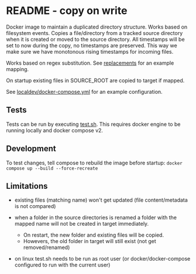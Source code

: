 # README - copy on write

Docker image to maintain a duplicated directory structure. Works based on filesystem events. Copies a file/directory from a tracked source directory when it is created or moved to the source directory.
All timestamps will be set to now during the copy, no timestamps are preserved. This way we make sure we have monotonous rising timestamps for incoming files. 

Works based on regex substitution. See [replacements](localdev/replacements.sed) for an example mapping.

On startup existing files in SOURCE_ROOT are copied to target if mapped.

See [localdev/docker-compose.yml](localdev/docker-compose.yml) for an example configuration.

## Tests

Tests can be run by executing [test.sh](localdev/test.sh). This requires docker engine to be running locally and docker compose v2.

## Development

To test changes, tell compose to rebuild the image before startup: `docker compose up --build --force-recreate`

## Limitations

- existing files (matching name) won't get updated (file content/metadata is not compared)

- when a folder in the source directories is renamed a folder with the mapped name will not be created in target immediately.

  * On restart, the new folder and existing files will be copied.
  * Howevers, the old folder in target will still exist (not get removed/renamed)

- on linux test.sh needs to be run as root user (or docker/docker-compose configured to run with the current user)
